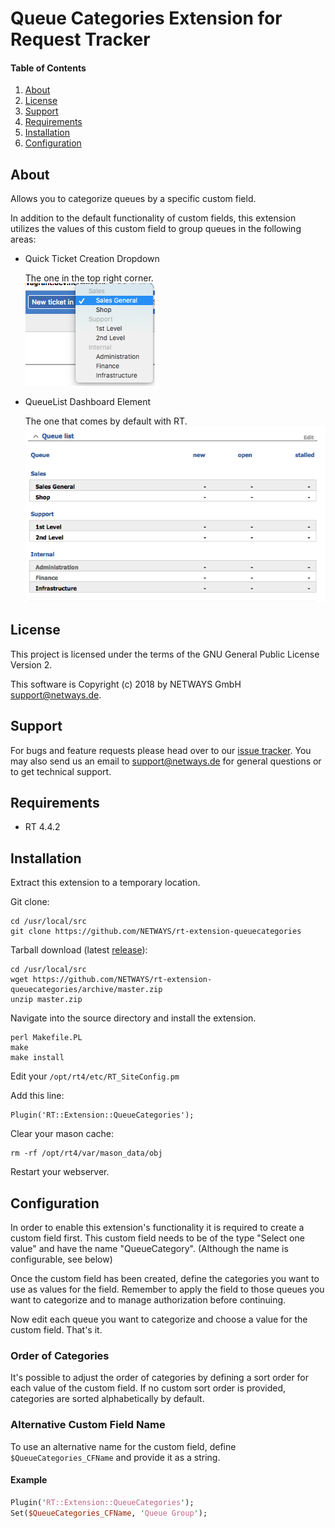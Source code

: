 # Queue Categories Extension for Request Tracker

#### Table of Contents

1. [About](#about)
2. [License](#license)
3. [Support](#support)
4. [Requirements](#requirements)
5. [Installation](#installation)
6. [Configuration](#configuration)

## About

Allows you to categorize queues by a specific custom field.

In addition to the default functionality of custom fields, this extension utilizes the values of this custom field to
group queues in the following areas:

- Quick Ticket Creation Dropdown

  The one in the top right corner.  
  ![Create new ticket](doc/new-ticket.png)

- QueueList Dashboard Element

  The one that comes by default with RT.  
  ![Queues stats](doc/stats.png)

## License

This project is licensed under the terms of the GNU General Public License Version 2.

This software is Copyright (c) 2018 by NETWAYS GmbH [support@netways.de](mailto:support@netways.de).

## Support

For bugs and feature requests please head over to our [issue tracker](https://github.com/NETWAYS/rt-extension-queuecategories/issues).
You may also send us an email to [support@netways.de](mailto:support@netways.de) for general questions or to get technical support.

## Requirements

- RT 4.4.2

## Installation

Extract this extension to a temporary location.

Git clone:

    cd /usr/local/src
    git clone https://github.com/NETWAYS/rt-extension-queuecategories

Tarball download (latest [release](https://github.com/NETWAYS/rt-extension-queuecategories/releases/latest)):

    cd /usr/local/src
    wget https://github.com/NETWAYS/rt-extension-queuecategories/archive/master.zip
    unzip master.zip

Navigate into the source directory and install the extension.

    perl Makefile.PL
    make
    make install

Edit your `/opt/rt4/etc/RT_SiteConfig.pm`

Add this line:

    Plugin('RT::Extension::QueueCategories');

Clear your mason cache:

    rm -rf /opt/rt4/var/mason_data/obj

Restart your webserver.

## Configuration

In order to enable this extension's functionality it is required to create a custom field first. This custom field
needs to be of the type "Select one value" and have the name "QueueCategory". (Although the name is configurable,
see below)

Once the custom field has been created, define the categories you want to use as values for the field. Remember to
apply the field to those queues you want to categorize and to manage authorization before continuing.

Now edit each queue you want to categorize and choose a value for the custom field. That's it.

### Order of Categories

It's possible to adjust the order of categories by defining a sort order for each value of the custom field.
If no custom sort order is provided, categories are sorted alphabetically by default.

### Alternative Custom Field Name

To use an alternative name for the custom field, define `$QueueCategories_CFName` and provide it as a string.

#### Example

```perl
Plugin('RT::Extension::QueueCategories');
Set($QueueCategories_CFName, 'Queue Group');
```
